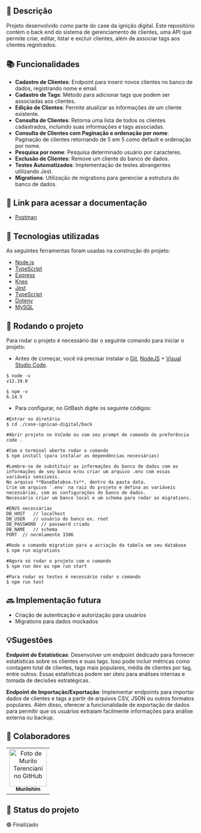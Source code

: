 
## :memo: Descrição

Projeto desenvolvido como parte do case da ignição digital. Este repositório contém o back end do sistema de gerenciamento de clientes, uma API que permite criar, editar, listar e excluir clientes, além de associar tags aos clientes registrados.

## :books: Funcionalidades

- **Cadastro de Clientes**: Endpoint para inserir novos clientes no banco de dados, registrando nome e email.
- **Cadastro de Tags**: Método para adicionar tags que podem ser associadas aos clientes.
- **Edição de Clientes**: Permite atualizar as informações de um cliente existente.
- **Consulta de Clientes**: Retorna uma lista de todos os clientes cadastrados, incluindo suas informações e tags associadas.
- **Consulta de Clientes com Paginação e ordenação por nome**: Paginação de clientes retornando de 5 em 5 como default e ordenação por nome.
- **Pesquisa por nome**: Pesquisa determinado usuário por caracteres.
- **Exclusão de Clientes**: Remove um cliente do banco de dados.
- **Testes Automatizados**: Implementação de testes abrangentes utilizando Jest.
- **Migrations**: Utilização de migrations para gerenciar a estrutura do banco de dados.

## 🔗 Link para acessar a documentação

- [Postman](https://documenter.getpostman.com/view/17589027/2sA3XWby7Q)

## :wrench: Tecnologias utilizadas

As seguintes ferramentas foram usadas na construção do projeto:

- [Node.js](https://nodejs.org/en/)
- [TypeScript](https://www.typescriptlang.org/)
- [Express](https://expressjs.com)
- [Knex](https://knexjs.org/)
- [Jest](https://jestjs.io/)
- [TypeScript](https://www.typescriptlang.org/)
- [Dotenv](https://www.npmjs.com/package/dotenv)
- [MySQL](https://www.mysql.com/)

## :rocket: Rodando o projeto

Para rodar o projeto é necessário dar o seguinte comando para iniciar o projeto:

- Antes de começar, você irá precisar instalar o [Git](https://git-scm.com/), [NodeJS](https://nodejs.org/pt-br/download/) + [Visual Studio Code](https://code.visualstudio.com/).

```# Versões mínimas ou superiores.
$ node -v
v12.19.0

$ npm -v
6.14.5
```

- Para configurar, no GitBash digite os seguinte códigos:

```
#Entrar no diretório
$ cd ./case-ignicao-digital/back

#Abrir projeto no VsCode ou com seu prompt de comando de preferência
code .

#Com o terminal aberto rodar o comando
$ npm install (para instalar as dependências necessárias)

#Lembre-se de substituir as informações do banco de dados com as informações de seu banco e/ou criar um arquivo .env com essas variáveis sensíveis.
No arquivo **BaseDatabse.ts**, dentro da pasta data.
Crie um arquivo `.env` na raiz do projeto e defina as variáveis necessárias, com as configurações do banco de dados.
Necessário criar um banco local e um schema para rodar as migrations.

#ENVS necessárias
DB_HOST   // localhost
DB_USER   // usuário do banco ex. root
DB_PASSWORD  // password criado
DB_NAME   // schema
PORT  // normlamente 3306

#Rode o comando migration para a acriação da tabela em seu database
$ npm run migrations

#Agora só rodar o projeto com o comando
$ npm run dev ou npm run start

#Para rodar os testes é necessário rodar o comando
$ npm run test

```

## :soon: Implementação futura

- Criação de autenticação e autorização para usuários
- Migrations para dados mockados

## 💡Sugestões

**Endpoint de Estatísticas**: Desenvolver um endpoint dedicado para fornecer estatísticas sobre os clientes e suas tags. Isso pode incluir métricas como contagem total de clientes, tags mais populares, média de clientes por tag, entre outros. Essas estatísticas podem ser úteis para análises internas e tomada de decisões estratégicas.

**Endpoint de Importação/Exportação**: Implementar endpoints para importar dados de clientes e tags a partir de arquivos CSV, JSON ou outros formatos populares. Além disso, oferecer a funcionalidade de exportação de dados para permitir que os usuários extraiam facilmente informações para análise externa ou backup.

## :handshake: Colaboradores

<table>
  <tr>
    <td align="center">
      <a href="http://github.com/murilohim">
        <img src="https://avatars.githubusercontent.com/u/84817937?s=400&u=889026ba86ed2fc84b6a1719fa7fbed7b6289128&v=4" width="100px;" alt="Foto de Murilo Terenciani no GitHub"/><br>
        <sub>
          <b>Murilohim</b>
        </sub>
      </a>
    </td>
  </tr>
</table>

## :dart: Status do projeto

🟢 Finalizado
